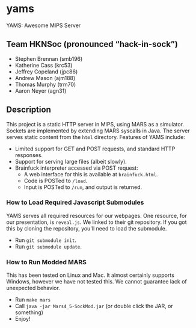 # yams

YAMS: Awesome MIPS Server

## Team HKNSoc (pronounced “hack-in-sock”)
  - Stephen Brennan (smb196)
  - Katherine Cass (krc53)
  - Jeffrey Copeland (jpc86)
  - Andrew Mason (ajm188)
  - Thomas Murphy (trm70)
  - Aaron Neyer (agn31)

## Description

This project is a static HTTP server in MIPS, using MARS as a simulator.
Sockets are implemented by extending MARS syscalls in Java.  The server serves
static content from the `html` directory.  Features of YAMS include:

* Limited support for GET and POST requests, and standard HTTP responses.
* Support for serving large files (albeit slowly).
* Brainfuck interpreter accessed via POST request:
    * A web interface for this is available at `brainfuck.html`.
    * Code is POSTed to `/load`.
    * Input is POSTed to `/run`, and output is returned.

### How to Load Required Javascript Submodules

YAMS serves all required resources for our webpages.  One resource, for our
presentation, is `reveal.js`.  We linked to their git repository.  If you got
this by cloning the repository, you'll need to load the submodule.

* Run `git submodule init`.
* Run `git submodule update`.

### How to Run Modded MARS

This has been tested on Linux and Mac.  It almost certainly supports Windows,
however we have not tested this.  We cannot guarantee lack of unexpected
behavior.

  - Run `make mars`
  - Call `java -jar Mars4_5-SockMod.jar` (or double click the JAR, or something)
  - Enjoy!
